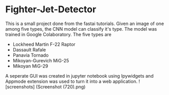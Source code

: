 # Fighter-Jet-Detector
This is a small project done from the fastai tutorials. Given an image of one among five types, the CNN model can classify it's type. The model was trained in Google Colaboratory.
The five types are 
- Lockheed Martin F-22 Raptor
- Dassault Rafale
- Panavia Tornado
- Mikoyan-Gurevich MiG-25
- Mikoyan MiG-29

A seperate GUI was created in jupyter notebook using Ipywidgets and Appmode extension was used to turn it into a web application.
![screenshots] (Screenshot (720).png)
